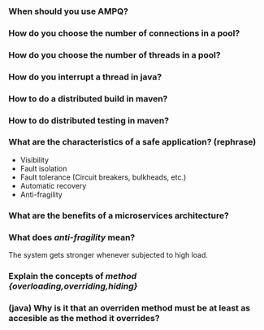 ### When should you use AMPQ?

### How do you choose the number of connections in a pool?

### How do you choose the number of threads in a pool?

### How do you interrupt a thread in java?

### How to do a distributed build in maven?

### How to do distributed testing in maven?

### What are the characteristics of a safe application? (rephrase)

* Visibility
* Fault isolation
* Fault tolerance (Circuit breakers, bulkheads, etc.)
* Automatic recovery
* Anti-fragility

### What are the benefits of a microservices architecture?

### What does *anti-fragility* mean?

The system gets stronger whenever subjected to high load.

### Explain the concepts of *method {overloading,overriding,hiding}*

### (java) Why is it that an overriden method must be at least as accesible as the method it overrides?